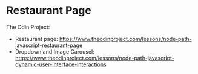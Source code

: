 # Restaurant Page

The Odin Project: 
- Restaurant page: https://www.theodinproject.com/lessons/node-path-javascript-restaurant-page
- Dropdown and Image Carousel: https://www.theodinproject.com/lessons/node-path-javascript-dynamic-user-interface-interactions